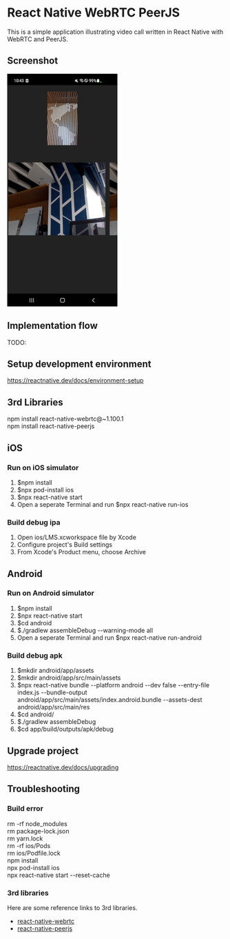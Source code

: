 # React Native WebRTC PeerJS

This is a simple application illustrating video call written in React Native with WebRTC and PeerJS.

## Screenshot

![alt text](https://github.com/tuanpq/static/blob/master/react-native-webrtc-peerjs/images/Screenshot_1.jpeg "Video calling")

## Implementation flow

TODO:

## Setup development environment

https://reactnative.dev/docs/environment-setup

## 3rd Libraries

npm install react-native-webrtc@~1.100.1 \
npm install react-native-peerjs

## iOS

### Run on iOS simulator

1. $npm install
2. $npx pod-install ios
3. $npx react-native start
4. Open a seperate Terminal and run $npx react-native run-ios

### Build debug ipa

1. Open ios/LMS.xcworkspace file by Xcode
2. Configure project's Build settings
3. From Xcode's Product menu, choose Archive

## Android

### Run on Android simulator

1. $npm install
2. $npx react-native start
3. $cd android
4. $./gradlew assembleDebug --warning-mode all
5. Open a seperate Terminal and run $npx react-native run-android

### Build debug apk

1. $mkdir android/app/assets
2. $mkdir android/app/src/main/assets
3. $npx react-native bundle --platform android --dev false --entry-file index.js --bundle-output android/app/src/main/assets/index.android.bundle --assets-dest android/app/src/main/res
4. $cd android/
5. $./gradlew assembleDebug
6. $cd app/build/outputs/apk/debug

## Upgrade project

https://reactnative.dev/docs/upgrading

## Troubleshooting

### Build error

rm -rf node_modules \
rm package-lock.json \
rm yarn.lock \
rm -rf ios/Pods \
rm ios/Podfile.lock \
npm install \
npx pod-install ios \
npx react-native start --reset-cache

### 3rd libraries

Here are some reference links to 3rd libraries.
- [react-native-webrtc](https://github.com/react-native-webrtc/react-native-webrtc)
- [react-native-peerjs](https://github.com/Zemke/react-native-peerjs)
